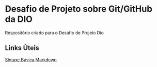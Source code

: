 # Desafio de Projeto sobre Git/GitHub da DIO
Respositório criado para o Desafio de Projeto Dio

## Links Úteis
[Sintaxe Básica Markdown](http://www.markdownguide.org/basic-syntax/)
